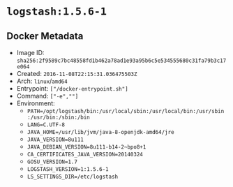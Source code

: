 # `logstash:1.5.6-1`

## Docker Metadata

- Image ID: `sha256:2f9589c7bc48558fd1b462a78ad1e93a95b6c5e534555680c31fa79b3c17e064`
- Created: `2016-11-08T22:15:31.036475503Z`
- Arch: `linux`/`amd64`
- Entrypoint: `["/docker-entrypoint.sh"]`
- Command: `["-e",""]`
- Environment:
  - `PATH=/opt/logstash/bin:/usr/local/sbin:/usr/local/bin:/usr/sbin:/usr/bin:/sbin:/bin`
  - `LANG=C.UTF-8`
  - `JAVA_HOME=/usr/lib/jvm/java-8-openjdk-amd64/jre`
  - `JAVA_VERSION=8u111`
  - `JAVA_DEBIAN_VERSION=8u111-b14-2~bpo8+1`
  - `CA_CERTIFICATES_JAVA_VERSION=20140324`
  - `GOSU_VERSION=1.7`
  - `LOGSTASH_VERSION=1:1.5.6-1`
  - `LS_SETTINGS_DIR=/etc/logstash`
